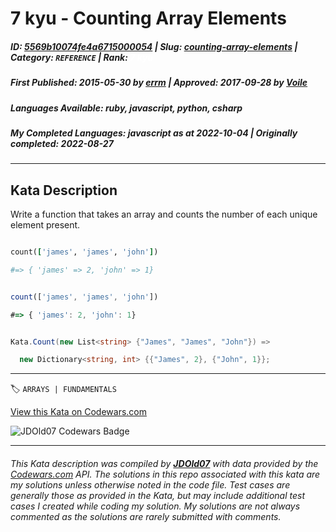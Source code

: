 # 7 kyu - Counting Array Elements

##### **ID**: [5569b10074fe4a6715000054](https://www.codewars.com/kata/5569b10074fe4a6715000054) | **Slug**: [counting-array-elements](https://www.codewars.com/kata/5569b10074fe4a6715000054) | **Category**: `REFERENCE` | **Rank**: <span style="color:white">7 kyu</span>

##### **First Published**: 2015-05-30 ***by*** [errm](https://www.codewars.com/users/errm) | **Approved**: 2017-09-28 ***by*** [Voile](https://www.codewars.com/users/Voile)

##### **Languages Available**: ruby, javascript, python, csharp

##### **My Completed Languages**: javascript ***as at*** 2022-10-04 | **Originally completed**: 2022-08-27

---

## Kata Description


Write a function that takes an array and counts the number of each unique element present.



```ruby

count(['james', 'james', 'john']) 

#=> { 'james' => 2, 'john' => 1}

```



```javascript

count(['james', 'james', 'john']) 

#=> { 'james': 2, 'john': 1}

```



```csharp

Kata.Count(new List<string> {"James", "James", "John"}) =>

  new Dictionary<string, int> {{"James", 2}, {"John", 1}};

```

---


🏷 `ARRAYS | FUNDAMENTALS`


[View this Kata on Codewars.com](https://www.codewars.com/kata/5569b10074fe4a6715000054)

![](https://www.codewars.com/users/jdold07/badges/large "JDOld07 Codewars Badge")

---

###### *This Kata description was compiled by [**JDOld07**](https://tpstech.dev) with data provided by the [Codewars.com](https://www.codewars.com) API.  The solutions in this repo associated with this kata are my solutions unless otherwise noted in the code file.  Test cases are generally those as provided in the Kata, but may include additional test cases I created while coding my solution.  My solutions are not always commented as the solutions are rarely submitted with comments.*
